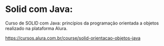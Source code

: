 # Solid com Java:

Curso de SOLID com Java: princípios da programação orientada a objetos realizado na plataforma Alura. 

https://cursos.alura.com.br/course/solid-orientacao-objetos-java
